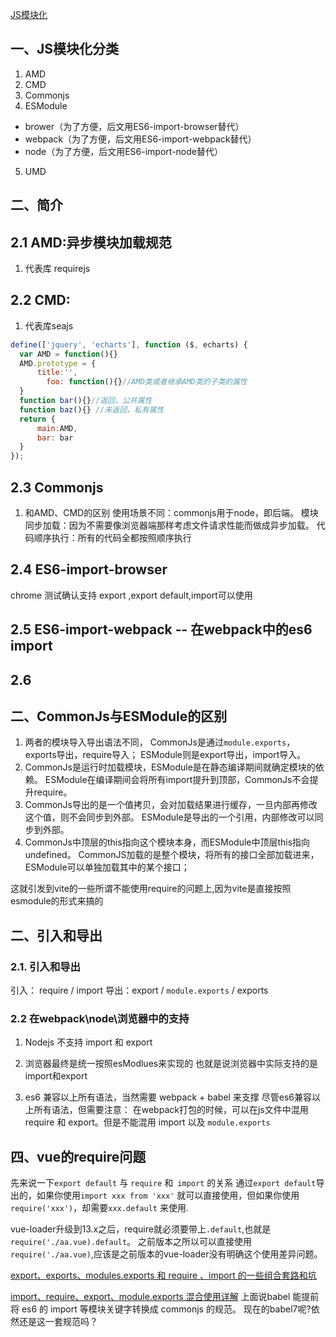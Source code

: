[JS模块化](https://github.com/CodeLittlePrince/blog/issues/24)
## 一、JS模块化分类
1. AMD
2. CMD
3. Commonjs
4. ESModule
 * brower（为了方便，后文用ES6-import-browser替代）
 * webpack（为了方便，后文用ES6-import-webpack替代）
 * node（为了方便，后文用ES6-import-node替代）
5. UMD


## 二、简介
## 2.1 AMD:异步模块加载规范
  1. 代表库 requirejs
## 2.2 CMD:
  1. 代表库seajs
  ```javascript
  define(['jquery', 'echarts'], function ($, echarts) {
    var AMD = function(){}
    AMD.prototype = {
        title:'',
          foo: function(){}//AMD类或者继承AMD类的子类的属性
    }
    function bar(){}//返回，公共属性
    function baz(){} //未返回，私有属性
    return {
        main:AMD,
        bar: bar
    }
  });
  ```

## 2.3 Commonjs
1. 和AMD、CMD的区别
使用场景不同：commonjs用于node，即后端。
模块同步加载：因为不需要像浏览器端那样考虑文件请求性能而做成异步加载。
代码顺序执行：所有的代码全都按照顺序执行


 
## 2.4 ES6-import-browser
  chrome 测试确认支持 export ,export default,import可以使用
## 2.5 ES6-import-webpack -- 在webpack中的es6 import
## 2.6  
## 二、CommonJs与ESModule的区别
1. 两者的模块导入导出语法不同，
   CommonJs是通过`module.exports`，exports导出，require导入；
   ESModule则是export导出，import导入。
2. CommonJs是运行时加载模块，ESModule是在静态编译期间就确定模块的依赖。
   ESModule在编译期间会将所有import提升到顶部，CommonJs不会提升require。
3. CommonJs导出的是一个值拷贝，会对加载结果进行缓存，一旦内部再修改这个值，则不会同步到外部。 ESModule是导出的一个引用，内部修改可以同步到外部。
4. CommonJs中顶层的this指向这个模块本身，而ESModule中顶层this指向undefined。
CommonJS加载的是整个模块，将所有的接口全部加载进来，ESModule可以单独加载其中的某个接口；

这就引发到vite的一些所谓不能使用require的问题上,因为vite是直接按照esmodule的形式来搞的


##  二、引入和导出
### 2.1. 引入和导出
引入： require / import 
导出：export / `module.exports` / exports 

### 2.2 在webpack\node\浏览器中的支持
1. Nodejs 不支持 import 和 export

3. 浏览器最终是统一按照esModlues来实现的
  也就是说浏览器中实际支持的是import和export
2. es6 兼容以上所有语法，当然需要 webpack + babel 来支撑
尽管es6兼容以上所有语法，但需要注意：
在webpack打包的时候，可以在js文件中混用 require 和 export。但是不能混用 import 以及 `module.exports`

## 四、vue的require问题

先来说一下`export default` 与 `require` 和` import` 的关系
通过`export default`导出的，如果你使用`import xxx from 'xxx'` 就可以直接使用，但如果你使用`require('xxx')`，却需要`xxx.default` 来使用.

vue-loader升级到13.x之后，require就必须要带上`.default`,也就是`require('./aa.vue).default`。
之前版本之所以可以直接使用`require('./aa.vue)`,应该是之前版本的vue-loader没有明确这个使用差异问题。

[export、exports、modules.exports 和 require 、import 的一些组合套路和坑](https://www.cnblogs.com/CyLee/p/5836069.html)



 [import、require、export、module.exports 混合使用详解](https://juejin.cn/post/6844903520865386510)
 上面说babel 能提前将 es6 的 import 等模块关键字转换成 commonjs 的规范。
 现在的babel7呢?依然还是这一套规范吗？

